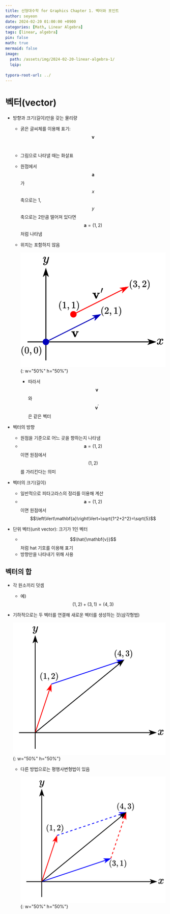 ```yaml
---
title: 선형대수학 for Graphics Chapter 1. 벡터와 포인트
author: seyeon
date: 2024-02-20 01:00:00 +0900
categories: [Math, Linear Algebra]
tags: [linear, algebra]
pin: false
math: true
mermaid: false
image:
  path: /assets/img/2024-02-20-linear-algebra-1/
  lqip: 
  
typora-root-url: ../
---
```



# 벡터(vector)
- 방향과 크기(길이)만을 갖는 물리량

  - 굵은 글씨체를 이용해 표기: $$\mathbf{v}$$​

  - 그림으로 나타낼 때는 화살표

  - 원점에서 $$\mathbf{a}$$가 $$x$$축으로는 1, $$y$$축으로는 2만큼 떨어져 있다면 $$\mathbf{a} = (1, 2)$$처럼 나타냄

  - 위치는 포함하지 않음

    ![samevector](/assets/img/2024-02-20-linear-algebra-1/same_vector.png){: w="50%" h="50%"}

    - 따라서 $$\mathbf{v}$$와 $$\mathbf{v}^\prime$$​은 같은 벡터

- 벡터의 방향

  - 원점을 기준으로 어느 곳을 향하는지 나타냄
  - $$\mathbf{a} = (1, 2)$$이면 원점에서 $$(1, 2)$$를 가리킨다는 의미

- 벡터의 크기(길이)

  - 일반적으로 피타고라스의 정리를 이용해 계산
  - $$\mathbf{a} = (1, 2)$$이면 원점에서 $$\left\Vert\mathbf{a}\right\Vert=\sqrt{1^2+2^2}=\sqrt{5}$$

- 단위 벡터(unit vector): 크기가 1인 벡터

  - $$\hat{\mathbf{v}}$$처럼 hat 기호를 이용해 표기
  - 방향만을 나타내기 위해 사용

## 벡터의 합

- 각 원소끼리 덧셈

  - 예) $$(1, 2) + (3, 1) = (4, 3)$$

- 기하적으로는 두 벡터를 연결해 새로운 벡터를 생성하는 것(삼각형법)

  ![triangle](/assets/img/2024-02-20-linear-algebra-1/triangle.png){: w="50%" h="50%"}

  - 다른 방법으로는 평행사변형법이 있음

    ![parallelogram](/assets/img/2024-02-20-linear-algebra-1/parallelogram.png){: w="50%" h="50%"}